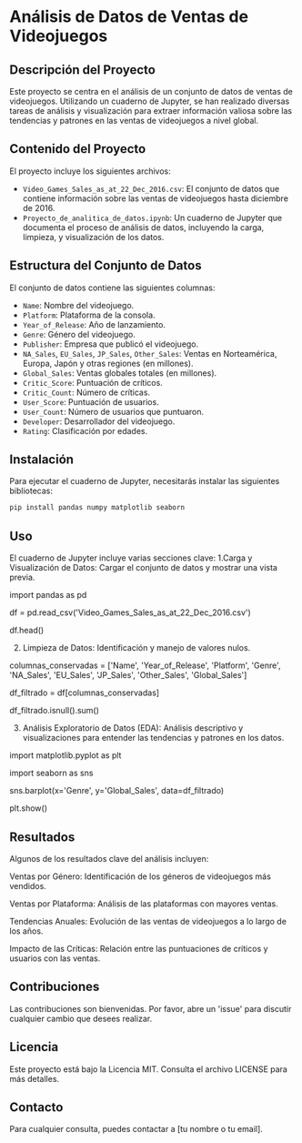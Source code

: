 # Análisis de Datos de Ventas de Videojuegos

## Descripción del Proyecto
Este proyecto se centra en el análisis de un conjunto de datos de ventas de videojuegos. Utilizando un cuaderno de Jupyter, se han realizado diversas tareas de análisis y visualización para extraer información valiosa sobre las tendencias y patrones en las ventas de videojuegos a nivel global.

## Contenido del Proyecto
El proyecto incluye los siguientes archivos:
- `Video_Games_Sales_as_at_22_Dec_2016.csv`: El conjunto de datos que contiene información sobre las ventas de videojuegos hasta diciembre de 2016.
- `Proyecto_de_analitica_de_datos.ipynb`: Un cuaderno de Jupyter que documenta el proceso de análisis de datos, incluyendo la carga, limpieza, y visualización de los datos.

## Estructura del Conjunto de Datos
El conjunto de datos contiene las siguientes columnas:
- `Name`: Nombre del videojuego.
- `Platform`: Plataforma de la consola.
- `Year_of_Release`: Año de lanzamiento.
- `Genre`: Género del videojuego.
- `Publisher`: Empresa que publicó el videojuego.
- `NA_Sales`, `EU_Sales`, `JP_Sales`, `Other_Sales`: Ventas en Norteamérica, Europa, Japón y otras regiones (en millones).
- `Global_Sales`: Ventas globales totales (en millones).
- `Critic_Score`: Puntuación de críticos.
- `Critic_Count`: Número de críticas.
- `User_Score`: Puntuación de usuarios.
- `User_Count`: Número de usuarios que puntuaron.
- `Developer`: Desarrollador del videojuego.
- `Rating`: Clasificación por edades.

## Instalación
Para ejecutar el cuaderno de Jupyter, necesitarás instalar las siguientes bibliotecas:

``` bash
pip install pandas numpy matplotlib seaborn

```

## Uso
El cuaderno de Jupyter incluye varias secciones clave:
1.Carga y Visualización de Datos: Cargar el conjunto de datos y mostrar una vista previa.

import pandas as pd

df = pd.read_csv('Video_Games_Sales_as_at_22_Dec_2016.csv')

df.head()

2.	Limpieza de Datos: Identificación y manejo de valores nulos.

columnas_conservadas = ['Name', 'Year_of_Release', 'Platform', 'Genre', 'NA_Sales', 'EU_Sales', 'JP_Sales', 'Other_Sales', 'Global_Sales']

df_filtrado = df[columnas_conservadas]

df_filtrado.isnull().sum()

3.	Análisis Exploratorio de Datos (EDA): Análisis descriptivo y visualizaciones para entender las tendencias y patrones en los datos.
		
import matplotlib.pyplot as plt

import seaborn as sns

sns.barplot(x='Genre', y='Global_Sales', data=df_filtrado)

plt.show()

## Resultados
Algunos de los resultados clave del análisis incluyen:

Ventas por Género: Identificación de los géneros de videojuegos más vendidos.

Ventas por Plataforma: Análisis de las plataformas con mayores ventas.

Tendencias Anuales: Evolución de las ventas de videojuegos a lo largo de los años.

Impacto de las Críticas: Relación entre las puntuaciones de críticos y usuarios con las ventas.

## Contribuciones
Las contribuciones son bienvenidas. Por favor, abre un 'issue' para discutir cualquier cambio que desees realizar.
## Licencia
Este proyecto está bajo la Licencia MIT. Consulta el archivo LICENSE para más detalles.


## Contacto
Para cualquier consulta, puedes contactar a [tu nombre o tu email].
